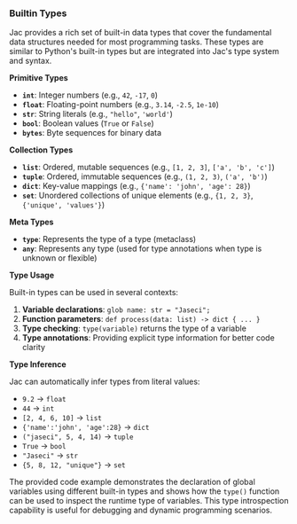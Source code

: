 ### Builtin Types
Jac provides a rich set of built-in data types that cover the fundamental data structures needed for most programming tasks. These types are similar to Python's built-in types but are integrated into Jac's type system and syntax.

**Primitive Types**

- **`int`**: Integer numbers (e.g., `42`, `-17`, `0`)
- **`float`**: Floating-point numbers (e.g., `3.14`, `-2.5`, `1e-10`)
- **`str`**: String literals (e.g., `"hello"`, `'world'`)
- **`bool`**: Boolean values (`True` or `False`)
- **`bytes`**: Byte sequences for binary data

**Collection Types**

- **`list`**: Ordered, mutable sequences (e.g., `[1, 2, 3]`, `['a', 'b', 'c']`)
- **`tuple`**: Ordered, immutable sequences (e.g., `(1, 2, 3)`, `('a', 'b')`)
- **`dict`**: Key-value mappings (e.g., `{'name': 'john', 'age': 28}`)
- **`set`**: Unordered collections of unique elements (e.g., `{1, 2, 3}`, `{'unique', 'values'}`)

**Meta Types**

- **`type`**: Represents the type of a type (metaclass)
- **`any`**: Represents any type (used for type annotations when type is unknown or flexible)

**Type Usage**

Built-in types can be used in several contexts:

1. **Variable declarations**: `glob name: str = "Jaseci";`
2. **Function parameters**: `def process(data: list) -> dict { ... }`
3. **Type checking**: `type(variable)` returns the type of a variable
4. **Type annotations**: Providing explicit type information for better code clarity

**Type Inference**

Jac can automatically infer types from literal values:
- `9.2` → `float`
- `44` → `int`  
- `[2, 4, 6, 10]` → `list`
- `{'name':'john', 'age':28}` → `dict`
- `("jaseci", 5, 4, 14)` → `tuple`
- `True` → `bool`
- `"Jaseci"` → `str`
- `{5, 8, 12, "unique"}` → `set`

The provided code example demonstrates the declaration of global variables using different built-in types and shows how the `type()` function can be used to inspect the runtime type of variables. This type introspection capability is useful for debugging and dynamic programming scenarios.
